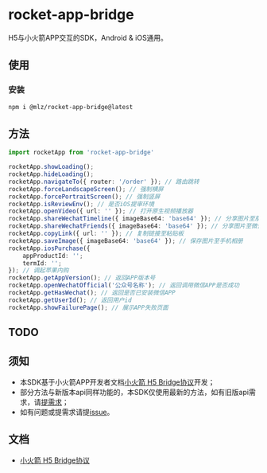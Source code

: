 # rocket-app-bridge

H5与小火箭APP交互的SDK，Android & iOS通用。

## 使用
### 安装
```bash
npm i @mlz/rocket-app-bridge@latest
```
## 方法
```typescript
import rocketApp from 'rocket-app-bridge'

rocketApp.showLoading();
rocketApp.hideLoading();
rocketApp.navigateTo({ router: '/order' }); // 路由跳转
rocketApp.forceLandscapeScreen(); // 强制横屏
rocketApp.forcePortraitScreen(); // 强制竖屏
rocketApp.isReviewEnv(); // 是否iOS提审环境
rocketApp.openVideo({ url: '' }); // 打开原生视频播放器
rocketApp.shareWechatTimeline({ imageBase64: 'base64' }); // 分享图片至朋友圈
rocketApp.shareWechatFriends({ imageBase64: 'base64' }); // 分享图片至微信好友
rocketApp.copyLink({ url: '' }); // 复制链接至粘贴板
rocketApp.saveImage({ imageBase64: 'base64' }); // 保存图片至手机相册
rocketApp.iosPurchase({
    appProductId: '';
    termId: '';
}); // 调起苹果内购
rocketApp.getAppVersion(); // 返回APP版本号
rocketApp.openWechatOfficial('公众号名称'); // 返回调用微信APP是否成功
rocketApp.getHasWechat(); // 返回是否已安装微信APP
rocketApp.getUserId(); // 返回用户id
rocketApp.showFailurePage(); // 展示APP失败页面
```
## TODO

## 须知
- 本SDK基于小火箭APP开发者文档[小火箭 H5 Bridge协议](https://shimo.im/docs/kWyrKWdYdvPWGgvP/read)开发；
- 部分方法与新版本api同样功能的，本SDK仅使用最新的方法，如有旧版api需求，请[提需求](https://github.com/juicecube/rocket-app-bridge/issues)；
- 如有问题或提需求请提[issue](https://github.com/juicecube/rocket-app-bridge/issues)。

## 文档
- [小火箭 H5 Bridge协议](https://shimo.im/docs/kWyrKWdYdvPWGgvP/read)
